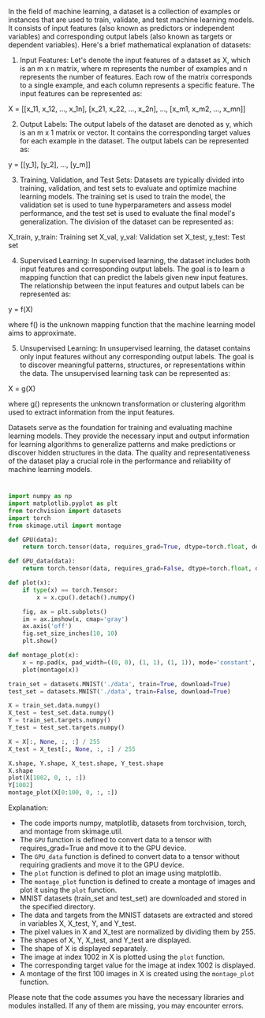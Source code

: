 In the field of machine learning, a dataset is a collection of examples or instances that are used to train, validate, and test machine learning models. It consists of input features (also known as predictors or independent variables) and corresponding output labels (also known as targets or dependent variables). Here's a brief mathematical explanation of datasets:

1. Input Features:
Let's denote the input features of a dataset as X, which is an m x n matrix, where m represents the number of examples and n represents the number of features. Each row of the matrix corresponds to a single example, and each column represents a specific feature. The input features can be represented as:

X = [[x_11, x_12, ..., x_1n],
     [x_21, x_22, ..., x_2n],
     ...,
     [x_m1, x_m2, ..., x_mn]]

2. Output Labels:
The output labels of the dataset are denoted as y, which is an m x 1 matrix or vector. It contains the corresponding target values for each example in the dataset. The output labels can be represented as:

y = [[y_1],
     [y_2],
     ...,
     [y_m]]

3. Training, Validation, and Test Sets:
Datasets are typically divided into training, validation, and test sets to evaluate and optimize machine learning models. The training set is used to train the model, the validation set is used to tune hyperparameters and assess model performance, and the test set is used to evaluate the final model's generalization. The division of the dataset can be represented as:

X_train, y_train: Training set
X_val, y_val: Validation set
X_test, y_test: Test set

4. Supervised Learning:
In supervised learning, the dataset includes both input features and corresponding output labels. The goal is to learn a mapping function that can predict the labels given new input features. The relationship between the input features and output labels can be represented as:

y = f(X)

where f() is the unknown mapping function that the machine learning model aims to approximate.

5. Unsupervised Learning:
In unsupervised learning, the dataset contains only input features without any corresponding output labels. The goal is to discover meaningful patterns, structures, or representations within the data. The unsupervised learning task can be represented as:

X = g(X)

where g() represents the unknown transformation or clustering algorithm used to extract information from the input features.

Datasets serve as the foundation for training and evaluating machine learning models. They provide the necessary input and output information for learning algorithms to generalize patterns and make predictions or discover hidden structures in the data. The quality and representativeness of the dataset play a crucial role in the performance and reliability of machine learning models.
#

```python
import numpy as np
import matplotlib.pyplot as plt
from torchvision import datasets
import torch
from skimage.util import montage

def GPU(data):
    return torch.tensor(data, requires_grad=True, dtype=torch.float, device=torch.device('cuda'))

def GPU_data(data):
    return torch.tensor(data, requires_grad=False, dtype=torch.float, device=torch.device('cuda'))

def plot(x):
    if type(x) == torch.Tensor:
        x = x.cpu().detach().numpy()

    fig, ax = plt.subplots()
    im = ax.imshow(x, cmap='gray')
    ax.axis('off')
    fig.set_size_inches(10, 10)
    plt.show()

def montage_plot(x):
    x = np.pad(x, pad_width=((0, 0), (1, 1), (1, 1)), mode='constant', constant_values=0)
    plot(montage(x))

train_set = datasets.MNIST('./data', train=True, download=True)
test_set = datasets.MNIST('./data', train=False, download=True)

X = train_set.data.numpy()
X_test = test_set.data.numpy()
Y = train_set.targets.numpy()
Y_test = test_set.targets.numpy()

X = X[:, None, :, :] / 255
X_test = X_test[:, None, :, :] / 255

X.shape, Y.shape, X_test.shape, Y_test.shape
X.shape
plot(X[1002, 0, :, :])
Y[1002]
montage_plot(X[0:100, 0, :, :])
```

Explanation:

- The code imports numpy, matplotlib, datasets from torchvision, torch, and montage from skimage.util.
- The `GPU` function is defined to convert data to a tensor with requires_grad=True and move it to the GPU device.
- The `GPU_data` function is defined to convert data to a tensor without requiring gradients and move it to the GPU device.
- The `plot` function is defined to plot an image using matplotlib.
- The `montage_plot` function is defined to create a montage of images and plot it using the `plot` function.
- MNIST datasets (train_set and test_set) are downloaded and stored in the specified directory.
- The data and targets from the MNIST datasets are extracted and stored in variables X, X_test, Y, and Y_test.
- The pixel values in X and X_test are normalized by dividing them by 255.
- The shapes of X, Y, X_test, and Y_test are displayed.
- The shape of X is displayed separately.
- The image at index 1002 in X is plotted using the `plot` function.
- The corresponding target value for the image at index 1002 is displayed.
- A montage of the first 100 images in X is created using the `montage_plot` function.

Please note that the code assumes you have the necessary libraries and modules installed. If any of them are missing, you may encounter errors.
